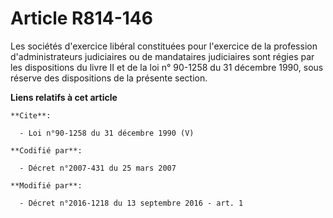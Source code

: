 # Article R814-146

Les sociétés d'exercice libéral constituées pour l'exercice de la profession d'administrateurs judiciaires ou de mandataires
judiciaires sont régies par les dispositions du livre II et de la loi n° 90-1258 du 31 décembre 1990, sous réserve des
dispositions de la présente section.

**Liens relatifs à cet article**

	**Cite**:

	  - Loi n°90-1258 du 31 décembre 1990 (V)

	**Codifié par**:

	  - Décret n°2007-431 du 25 mars 2007

	**Modifié par**:

	  - Décret n°2016-1218 du 13 septembre 2016 - art. 1
